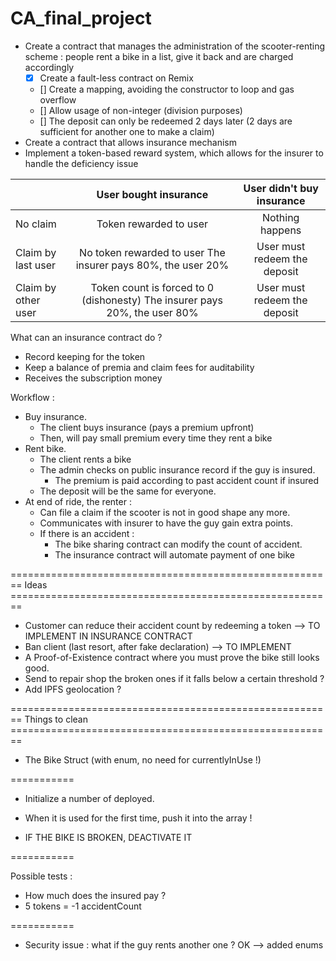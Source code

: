 # CA_final_project

- Create a contract that manages the administration of the scooter-renting scheme : people rent a bike in a list, give it back and are charged accordingly
	- [x] Create a fault-less contract on Remix
	- [] Create a mapping, avoiding the constructor to loop and gas overflow
	- [] Allow usage of non-integer (division purposes)
	- [] The deposit can only be redeemed 2 days later (2 days are sufficient for another one to make a claim)
- Create a contract that allows insurance mechanism
- Implement a token-based reward system, which allows for the insurer to handle the deficiency issue

|                     |                            User bought insurance                           |   User didn't buy insurance  |
|---------------------|:--------------------------------------------------------------------------:|:----------------------------:|
|       No claim      | Token rewarded to user                                                     | Nothing happens              |
|  Claim by last user | No token rewarded to user The insurer pays 80%, the user 20%               | User must redeem the deposit |
| Claim by other user | Token count is forced to 0 (dishonesty) The insurer pays 20%, the user 80% | User must redeem the deposit |

What can an insurance contract do ? 
- Record keeping for the token
- Keep a balance of premia and claim fees for auditability
- Receives the subscription money

Workflow : 
- Buy insurance.
	- The client buys insurance (pays a premium upfront)
	- Then, will pay small premium every time they rent a bike
- Rent bike. 
	- The client rents a bike
	- The admin checks on public insurance record if the guy is insured. 
		- The premium is paid according to past accident count if insured
	- The deposit will be the same for everyone.
- At end of ride, the renter : 
	- Can file a claim if the scooter is not in good shape any more. 
	- Communicates with insurer to have the guy gain extra points.
	- If there is an accident : 
		* The bike sharing contract can modify the count of accident. 
		* The insurance contract will automate payment of one bike

======================================================== Ideas ======================================================== 
- Customer can reduce their accident count by redeeming a token --> TO IMPLEMENT IN INSURANCE CONTRACT
- Ban client (last resort, after fake declaration) --> TO IMPLEMENT
- A Proof-of-Existence contract where you must prove the bike still looks good. 
- Send to repair shop the broken ones if it falls below a certain threshold ? 
- Add IPFS geolocation ? 

======================================================== Things to clean ======================================================== 
- The Bike Struct (with enum, no need for currentlyInUse !)

===========

- Initialize a number of deployed. 
- When it is used for the first time, push it into the array !

- IF THE BIKE IS BROKEN, DEACTIVATE IT

===========

Possible tests : 
- How much does the insured pay ? 
- 5 tokens = -1 accidentCount

===========

- Security issue : what if the guy rents another one ? OK --> added enums
